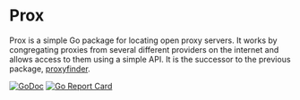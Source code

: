# Prox
Prox is a simple Go package for locating open proxy servers. It works by congregating proxies from several different providers on the internet and allows access to them using a simple API. It is the successor to the previous package, [proxyfinder](https://github.com/ollybritton/proxyfinder).

[![GoDoc](https://godoc.org/github.com/ollybritton/prox?status.svg)](https://godoc.org/github.com/ollybritton/prox)
[![Go Report Card](https://goreportcard.com/badge/github.com/ollybritton/prox)](https://goreportcard.com/report/github.com/ollybritton/prox)
